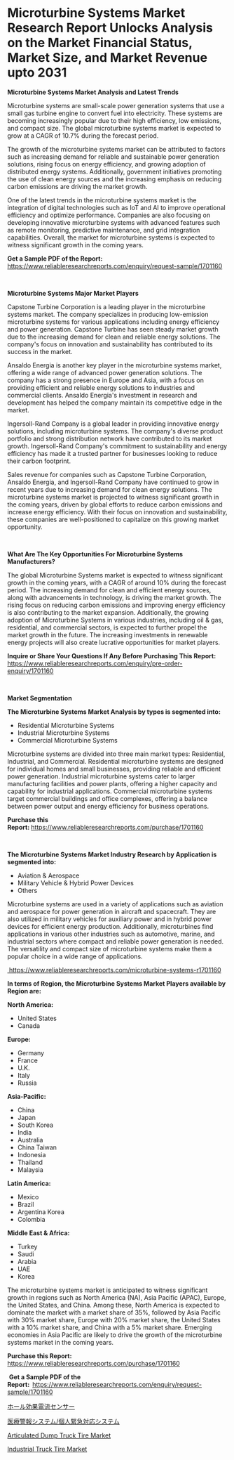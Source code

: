 <p><h1>Microturbine Systems Market Research Report Unlocks Analysis on the Market Financial Status, Market Size, and Market Revenue upto 2031</h1></p><p><strong>Microturbine Systems Market Analysis and Latest Trends</strong></p>
<p><p>Microturbine systems are small-scale power generation systems that use a small gas turbine engine to convert fuel into electricity. These systems are becoming increasingly popular due to their high efficiency, low emissions, and compact size. The global microturbine systems market is expected to grow at a CAGR of 10.7% during the forecast period.</p><p>The growth of the microturbine systems market can be attributed to factors such as increasing demand for reliable and sustainable power generation solutions, rising focus on energy efficiency, and growing adoption of distributed energy systems. Additionally, government initiatives promoting the use of clean energy sources and the increasing emphasis on reducing carbon emissions are driving the market growth.</p><p>One of the latest trends in the microturbine systems market is the integration of digital technologies such as IoT and AI to improve operational efficiency and optimize performance. Companies are also focusing on developing innovative microturbine systems with advanced features such as remote monitoring, predictive maintenance, and grid integration capabilities. Overall, the market for microturbine systems is expected to witness significant growth in the coming years.</p></p>
<p><strong>Get a Sample PDF of the Report:&nbsp;</strong> <a href="https://www.reliableresearchreports.com/enquiry/request-sample/1701160">https://www.reliableresearchreports.com/enquiry/request-sample/1701160</a></p>
<p>&nbsp;</p>
<p><strong>Microturbine Systems Major Market Players</strong></p>
<p><p>Capstone Turbine Corporation is a leading player in the microturbine systems market. The company specializes in producing low-emission microturbine systems for various applications including energy efficiency and power generation. Capstone Turbine has seen steady market growth due to the increasing demand for clean and reliable energy solutions. The company's focus on innovation and sustainability has contributed to its success in the market. </p><p>Ansaldo Energia is another key player in the microturbine systems market, offering a wide range of advanced power generation solutions. The company has a strong presence in Europe and Asia, with a focus on providing efficient and reliable energy solutions to industries and commercial clients. Ansaldo Energia's investment in research and development has helped the company maintain its competitive edge in the market.</p><p>Ingersoll-Rand Company is a global leader in providing innovative energy solutions, including microturbine systems. The company's diverse product portfolio and strong distribution network have contributed to its market growth. Ingersoll-Rand Company's commitment to sustainability and energy efficiency has made it a trusted partner for businesses looking to reduce their carbon footprint.</p><p>Sales revenue for companies such as Capstone Turbine Corporation, Ansaldo Energia, and Ingersoll-Rand Company have continued to grow in recent years due to increasing demand for clean energy solutions. The microturbine systems market is projected to witness significant growth in the coming years, driven by global efforts to reduce carbon emissions and increase energy efficiency. With their focus on innovation and sustainability, these companies are well-positioned to capitalize on this growing market opportunity.</p></p>
<p>&nbsp;</p>
<p><strong>What Are The Key Opportunities For Microturbine Systems Manufacturers?</strong></p>
<p><p>The global Microturbine Systems market is expected to witness significant growth in the coming years, with a CAGR of around 10% during the forecast period. The increasing demand for clean and efficient energy sources, along with advancements in technology, is driving the market growth. The rising focus on reducing carbon emissions and improving energy efficiency is also contributing to the market expansion. Additionally, the growing adoption of Microturbine Systems in various industries, including oil & gas, residential, and commercial sectors, is expected to further propel the market growth in the future. The increasing investments in renewable energy projects will also create lucrative opportunities for market players.</p></p>
<p><strong>Inquire or Share Your Questions If Any Before Purchasing This Report:</strong> <a href="https://www.reliableresearchreports.com/enquiry/pre-order-enquiry/1701160">https://www.reliableresearchreports.com/enquiry/pre-order-enquiry/1701160</a></p>
<p>&nbsp;</p>
<p><strong>Market Segmentation</strong></p>
<p><strong>The Microturbine Systems Market Analysis by types is segmented into:</strong></p>
<p><ul><li>Residential Microturbine Systems</li><li>Industrial Microturbine Systems</li><li>Commercial Microturbine Systems</li></ul></p>
<p><p>Microturbine systems are divided into three main market types: Residential, Industrial, and Commercial. Residential microturbine systems are designed for individual homes and small businesses, providing reliable and efficient power generation. Industrial microturbine systems cater to larger manufacturing facilities and power plants, offering a higher capacity and capability for industrial applications. Commercial microturbine systems target commercial buildings and office complexes, offering a balance between power output and energy efficiency for business operations.</p></p>
<p><strong>Purchase this Report:&nbsp;</strong><a href="https://www.reliableresearchreports.com/purchase/1701160">https://www.reliableresearchreports.com/purchase/1701160</a></p>
<p>&nbsp;</p>
<p><strong>The Microturbine Systems Market Industry Research by Application is segmented into:</strong></p>
<p><ul><li>Aviation & Aerospace</li><li>Military Vehicle & Hybrid Power Devices</li><li>Others</li></ul></p>
<p><p>Microturbine systems are used in a variety of applications such as aviation and aerospace for power generation in aircraft and spacecraft. They are also utilized in military vehicles for auxiliary power and in hybrid power devices for efficient energy production. Additionally, microturbines find applications in various other industries such as automotive, marine, and industrial sectors where compact and reliable power generation is needed. The versatility and compact size of microturbine systems make them a popular choice in a wide range of applications.</p></p>
<p><a href="https://www.reliableresearchreports.com/microturbine-systems-r1701160">&nbsp;https://www.reliableresearchreports.com/microturbine-systems-r1701160</a></p>
<p><strong>In terms of Region, the Microturbine Systems Market Players available by Region are:</strong></p>
<p>
    <p> <strong> North America: </strong>
        <ul>
            <li>United States</li>
            <li>Canada</li>
        </ul>
        </p> 
    <p> <strong> Europe: </strong>
        <ul>
            <li>Germany</li>
            <li>France</li>
            <li>U.K.</li>
            <li>Italy</li>
            <li>Russia</li>
        </ul>
        </p> 
    <p> <strong> Asia-Pacific: </strong>
        <ul>
            <li>China</li>
            <li>Japan</li>
            <li>South Korea</li>
            <li>India</li>
            <li>Australia</li>
            <li>China Taiwan</li>
            <li>Indonesia</li>
            <li>Thailand</li>
            <li>Malaysia</li>
        </ul>
        </p> 
    <p> <strong> Latin America: </strong>
        <ul>
            <li>Mexico</li>
            <li>Brazil</li>
            <li>Argentina Korea</li>
            <li>Colombia</li>
        </ul>
        </p> 
    <p> <strong> Middle East & Africa: </strong>
        <ul>
            <li>Turkey</li>
            <li>Saudi</li>
            <li>Arabia</li>
            <li>UAE</li>
            <li>Korea</li>
        </ul>
    </p>
    </p>
<p><p>The microturbine systems market is anticipated to witness significant growth in regions such as North America (NA), Asia Pacific (APAC), Europe, the United States, and China. Among these, North America is expected to dominate the market with a market share of 35%, followed by Asia Pacific with 30% market share, Europe with 20% market share, the United States with a 10% market share, and China with a 5% market share. Emerging economies in Asia Pacific are likely to drive the growth of the microturbine systems market in the coming years.</p></p>
<p><strong>Purchase this Report: </strong><a href="https://www.reliableresearchreports.com/purchase/1701160">https://www.reliableresearchreports.com/purchase/1701160</a></p>
<p>&nbsp;<strong>Get a Sample PDF of the Report:&nbsp;&nbsp;</strong><a href="https://www.reliableresearchreports.com/enquiry/request-sample/1701160">https://www.reliableresearchreports.com/enquiry/request-sample/1701160</a></p>
<p><strong></strong></p>
<p><p><a href="https://medium.com/@phillipbarnett65/%E3%83%9B%E3%83%BC%E3%83%AB%E5%8A%B9%E6%9E%9C%E9%9B%BB%E6%B5%81%E3%82%BB%E3%83%B3%E3%82%B5%E3%83%BC%E5%B8%82%E5%A0%B4-%E7%AB%B6%E4%BA%89%E5%88%86%E6%9E%90-%E5%B8%82%E5%A0%B4%E5%8B%95%E5%90%91%E3%81%8A%E3%82%88%E3%81%B32031%E5%B9%B4%E3%81%BE%E3%81%A7%E3%81%AE%E4%BA%88%E6%B8%AC-25d95b02eaac">ホール効果電流センサー</a></p><p><a href="https://medium.com/@bertramveum2023/%E5%8C%BB%E7%99%82%E3%82%A2%E3%83%A9%E3%83%BC%E3%83%88%E3%82%B7%E3%82%B9%E3%83%86%E3%83%A0-%E5%80%8B%E4%BA%BA%E7%B7%8A%E6%80%A5%E5%AF%BE%E5%BF%9C%E3%82%B7%E3%82%B9%E3%83%86%E3%83%A0%E5%B8%82%E5%A0%B4-2031%E5%B9%B4%E3%81%BE%E3%81%A7%E3%81%AE%E6%88%90%E5%8A%9F%E3%81%99%E3%82%8B%E3%83%93%E3%82%B8%E3%83%8D%E3%82%B9%E6%88%A6%E7%95%A5%E3%81%AE%E9%8D%B5%E3%82%92%E4%BA%88%E6%B8%AC-0a64e8d340fc">医療警報システム/個人緊急対応システム</a></p><p><a href="https://www.linkedin.com/pulse/articulated-dump-truck-tire-market-comprehensive-report-wo2ae?trackingId=KB%2FKq3Zbx%2B93XKN6Eb1yTg%3D%3D">Articulated Dump Truck Tire Market</a></p><p><a href="https://www.linkedin.com/pulse/industrial-truck-tire-market-provides-detailed-segmentation-bpale?trackingId=vpvbMaEdE%2Fz%2BNFDG1Rwt7Q%3D%3D">Industrial Truck Tire Market</a></p></p>